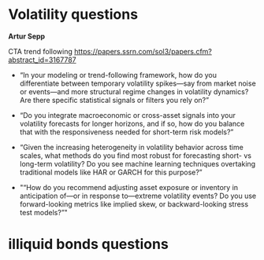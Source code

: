 # Volatility questions

**Artur Sepp**

CTA trend following https://papers.ssrn.com/sol3/papers.cfm?abstract_id=3167787



- “In your modeling or trend-following framework, how do you differentiate between temporary volatility spikes—say from market noise or events—and more structural regime changes in volatility dynamics? Are there specific statistical signals or filters you rely on?”

- “Do you integrate macroeconomic or cross-asset signals into your volatility forecasts for longer horizons, and if so, how do you balance that with the responsiveness needed for short-term risk models?”

- “Given the increasing heterogeneity in volatility behavior across time scales, what methods do you find most robust for forecasting short- vs long-term volatility? Do you see machine learning techniques overtaking traditional models like HAR or GARCH for this purpose?”

- "“How do you recommend adjusting asset exposure or inventory in anticipation of—or in response to—extreme volatility events? Do you use forward-looking metrics like implied skew, or backward-looking stress test models?”"


# illiquid bonds questions

